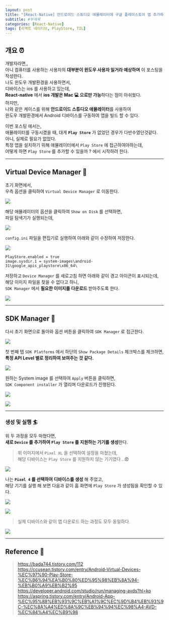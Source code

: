 ```yaml
---
layout: post
title: "[React-Native] 안드로이드 스튜디오 애뮬레이터에 구글 플레이스토어 앱 추가하기 📱"
subtitle: #부제목
categories: [React-Native]
tags: [리액트 네이티브, PlayStore, TIL]
---
```


## 개요 ⏰

개발자라면,,<br>
아니 컴퓨터를 사용하는 사용자의 **대부분이 윈도우 사용자 일거라 예상하며** 이 포스팅을 작성한다.<br>
나도 윈도우 개발환경을 사용하면서,<br>
디바이스는 ios 를 사용하고 있는데,<br>
**React-native** 에서 **ios 개발은 Mac 💻 으로만 가능**하다는 점이 아쉬웠다.<br>
하지만,<br>
나와 같은 케이스를 위해 **안드로이드 스튜디오 애뮬레이터**를 사용하여<br>
윈도우 개발환경에서 Android 디바이스를 구동하여 앱을 빌드 할 수 있다.<br>

이번 포스팅 에서는,<br>
애뮬레이터를 구동시켰을 때, 대게 **`Play Store`** 가 없었던 경우가 다반수였던것같다.<br>
아니, 실제로 필요가 없었다.<br>
특정 앱을 설치하기 위해 애뮬레이터에서 `Play Store` 에 접근하여야하는데,<br>
어떻게 하면 `Play Store` 를 추가할 수 있을까 ? 에서 시작하려 한다.

---

## Virtual Device Manager 📱

초기 화면에서,<br>
우측 옵션을 클릭하여 `Virtual Device Manager` 로 이동한다.

![](https://img1.daumcdn.net/thumb/R1280x0/?scode=mtistory2&fname=https%3A%2F%2Fblog.kakaocdn.net%2Fdn%2FbNuvwJ%2FbtsyQPJ6zty%2Fs8hNmUtBwor9ILqOQDkRYk%2Fimg.png)

해당 애뮬레이터의 옵션을 클릭하여 `Show on Disk` 를 선택하면,<br>
파일 탐색기가 실행되는데,<br>

![](https://img1.daumcdn.net/thumb/R1280x0/?scode=mtistory2&fname=https%3A%2F%2Fblog.kakaocdn.net%2Fdn%2FbXKV5W%2FbtsyMNmHjzy%2FfLKhzSDaN5IMC22yxrsIHk%2Fimg.png)

`config.ini` 파일을 편집기로 실행하여 아래와 같이 수정하여 저장한다.

![](https://img1.daumcdn.net/thumb/R1280x0/?scode=mtistory2&fname=https%3A%2F%2Fblog.kakaocdn.net%2Fdn%2Fcy41wx%2FbtsyLoOJ0qE%2FEHcCRXANBWTaXqWm4DU9N0%2Fimg.png)

```
PlayStore.enabled = true
image.sysdir.1 = system-images\android-31\google_apis_playstore\x86_64\
```

저장하고 `Device Manager` 를 새로고침 하면 아래와 같이 경고 아이콘이 표시되는데,<br>
해당 이미지 파일을 찾을 수 없다고 하니,<br>
`SDK Manager` 에서 **필요한 이미지를 다운로드** 받아주도록 한다.

![](https://img1.daumcdn.net/thumb/R1280x0/?scode=mtistory2&fname=https%3A%2F%2Fblog.kakaocdn.net%2Fdn%2FbndUX1%2FbtsyPUFach6%2FQkFC8gDXvMq0kJCmM2YEr1%2Fimg.png)

---

## SDK Manager 🔮

다시 초기 화면으로 돌아와 옵션 버튼을 클릭하여 `SDK Manager` 로 접근한다.

![](https://img1.daumcdn.net/thumb/R1280x0/?scode=mtistory2&fname=https%3A%2F%2Fblog.kakaocdn.net%2Fdn%2FcWO4sZ%2FbtsyLtieBZ5%2Fb5o1fJnCMgjaVCL3T4EIlK%2Fimg.png)

첫 번째 탭 `SDK Platforms` 에서 하단의 `Show Package Details` 체크박스를 체크하면,<br>
**특정 API Level 별로 정리하여 보여주는 것 같다.**

![](https://img1.daumcdn.net/thumb/R1280x0/?scode=mtistory2&fname=https%3A%2F%2Fblog.kakaocdn.net%2Fdn%2FSqXEj%2FbtsyQSNBaZW%2FsvDQFtfrnpHVvYIrbvPkCK%2Fimg.png)

원하는 System image 를 선택하여 `Apply` 버튼을 클릭하면,<br>
`SDK Component installer` 가 열리며 다운로드가 진행된다.

![](https://img1.daumcdn.net/thumb/R1280x0/?scode=mtistory2&fname=https%3A%2F%2Fblog.kakaocdn.net%2Fdn%2FbbULvR%2FbtsyNt2CCGD%2FGzKSDYd8FGuFn26GHdipiK%2Fimg.png)

![](https://img1.daumcdn.net/thumb/R1280x0/?scode=mtistory2&fname=https%3A%2F%2Fblog.kakaocdn.net%2Fdn%2FcB5N7i%2FbtsyNqrgtH0%2FQtMGUvg7we7dKRZA6iKo7k%2Fimg.png)

---

### 생성 및 실행 🏄

위 두 과정을 모두 마쳤다면,<br>
**새로 `Device` 를 추가하여 `Play Store` 를 지원하는 기기를 생성**한다.

> 위 이미지에서 `Pixel XL` 을 선택하여 설정을 마쳤는데,<br>
> 해당 디바이스는 `Play Store` 를 지원하지 않는 기기였다 ..😨

![](https://img1.daumcdn.net/thumb/R1280x0/?scode=mtistory2&fname=https%3A%2F%2Fblog.kakaocdn.net%2Fdn%2FUafnR%2FbtsyMMuBEox%2FNsD4k1dIpbQzNO9XJPBdD0%2Fimg.png)

나는 **`Pixel 4` 를 선택하여 디바이스를 생성** 해 주었고,<br>
해당 기기를 실행 해 보면 다음과 같이 홈 화면에 `Play Store` 가 생성됨을 확인할 수 있다.

![](https://img1.daumcdn.net/thumb/R1280x0/?scode=mtistory2&fname=https%3A%2F%2Fblog.kakaocdn.net%2Fdn%2Fyi1fZ%2FbtsyLNU046g%2FOrp5X3Zfsmdh92kdKTora0%2Fimg.png)

![](https://img1.daumcdn.net/thumb/R1280x0/?scode=mtistory2&fname=https%3A%2F%2Fblog.kakaocdn.net%2Fdn%2FDHcw2%2FbtsyPT7jYLz%2FNNjlOhjCDPTEGq39VNcbD0%2Fimg.png)

> 실제 디바이스와 같이 앱 다운로드 하는 과정도 모두 동일하다.

![](https://img1.daumcdn.net/thumb/R1280x0/?scode=mtistory2&fname=https%3A%2F%2Fblog.kakaocdn.net%2Fdn%2Fbs4FM8%2FbtsyPT0zhPp%2FRy1EAXhH10F9nCz06nFPfK%2Fimg.png)

---

## Reference 🌊

> <https://bada744.tistory.com/112><br><https://ccusean.tistory.com/entry/Android-Virtual-Devices-%EC%97%90-Play-Store-%EC%B6%94%EA%B0%80%ED%95%98%EB%8A%94-%EB%B0%A9%EB%B2%95><br><https://developer.android.com/studio/run/managing-avds?hl=ko><br><https://aspring.tistory.com/entry/Android-App-%EC%95%88%EB%93%9C%EB%A1%9C%EC%9D%B4%EB%93%9C-%EC%8A%A4%ED%8A%9C%EB%94%94%EC%98%A4-AVD-%EC%84%A4%EC%B9%98>
